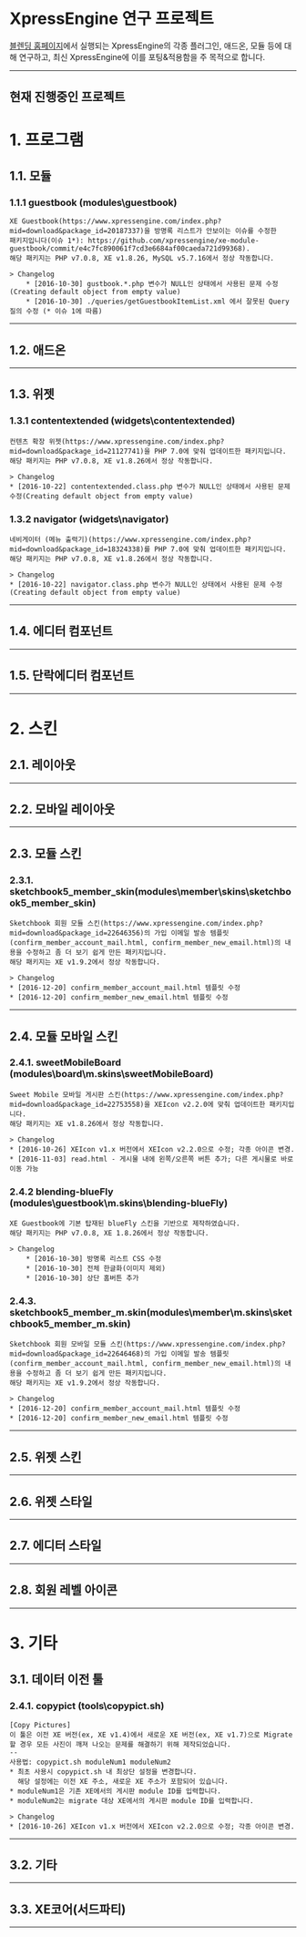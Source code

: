 XpressEngine 연구 프로젝트
==========================

[블렌딩 홈페이지](http://home.blending.kr)에서 실행되는 XpressEngine의 각종 플러그인, 애드온, 모듈 등에 대해 연구하고, 최신 XpressEngine에 이를 포팅&적용함을 주 목적으로 합니다.

***
현재 진행중인 프로젝트
----------------------

# 1. 프로그램
## 1.1. 모듈
### 1.1.1 guestbook (modules\guestbook)
    XE Guestbook(https://www.xpressengine.com/index.php?mid=download&package_id=20187337)을 방명록 리스트가 안보이는 이슈를 수정한
    패키지입니다(이슈 1*): https://github.com/xpressengine/xe-module-guestbook/commit/e4c7fc890061f7cd3e6684af00caeda721d99368).
    해당 패키지는 PHP v7.0.8, XE v1.8.26, MySQL v5.7.16에서 정상 작동합니다.

    > Changelog
        * [2016-10-30] gustbook.*.php 변수가 NULL인 상태에서 사용된 문제 수정(Creating default object from empty value)
        * [2016-10-30] ./queries/getGuestbookItemList.xml 에서 잘못된 Query 질의 수정 (* 이슈 1에 따름)
        
***
## 1.2. 애드온

***
## 1.3. 위젯
### 1.3.1 contentextended (widgets\contentextended)
	컨텐츠 확장 위젯(https://www.xpressengine.com/index.php?mid=download&package_id=21127741)을 PHP 7.0에 맞춰 업데이트한 패키지입니다.
	해당 패키지는 PHP v7.0.8, XE v1.8.26에서 정상 작동합니다.

	> Changelog
	* [2016-10-22] contentextended.class.php 변수가 NULL인 상태에서 사용된 문제 수정(Creating default object from empty value)

### 1.3.2 navigator (widgets\navigator)
	네비게이터 (메뉴 출력기)(https://www.xpressengine.com/index.php?mid=download&package_id=18324338)를 PHP 7.0에 맞춰 업데이트한 패키지입니다.
	해당 패키지는 PHP v7.0.8, XE v1.8.26에서 정상 작동합니다.

	> Changelog
	* [2016-10-22] navigator.class.php 변수가 NULL인 상태에서 사용된 문제 수정(Creating default object from empty value)
    
***
## 1.4. 에디터 컴포넌트

***
## 1.5. 단락에디터 컴포넌트

***
# 2. 스킨
## 2.1. 레이아웃

***
## 2.2. 모바일 레이아웃

***
## 2.3. 모듈 스킨
### 2.3.1. sketchbook5_member_skin(modules\member\skins\sketchbook5_member_skin)
	Sketchbook 회원 모듈 스킨(https://www.xpressengine.com/index.php?mid=download&package_id=22646356)의 가입 이메일 발송 템플릿(confirm_member_account_mail.html, confirm_member_new_email.html)의 내용을 수정하고 좀 더 보기 쉽게 만든 패키지입니다.
	해당 패키지는 XE v1.9.2에서 정상 작동합니다.

	> Changelog
	* [2016-12-20] confirm_member_account_mail.html 템플릿 수정
	* [2016-12-20] confirm_member_new_email.html 템플릿 수정

***
## 2.4. 모듈 모바일 스킨
### 2.4.1. sweetMobileBoard (modules\board\m.skins\sweetMobileBoard)
	Sweet Mobile 모바일 게시판 스킨(https://www.xpressengine.com/index.php?mid=download&package_id=22753558)을 XEIcon v2.2.0에 맞춰 업데이트한 패키지입니다.
	해당 패키지는 XE v1.8.26에서 정상 작동합니다.
	
	> Changelog
	* [2016-10-26] XEIcon v1.x 버전에서 XEIcon v2.2.0으로 수정; 각종 아이콘 변경.
	* [2016-11-03] read.html - 게시물 내에 왼쪽/오른쪽 버튼 추가; 다른 게시물로 바로 이동 가능

### 2.4.2 blending-blueFly (modules\guestbook\m.skins\blending-blueFly)
    XE Guestbook에 기본 탑재된 blueFly 스킨을 기반으로 제작하였습니다.
    해당 패키지는 PHP v7.0.8, XE 1.8.26에서 정상 작동합니다.

    > Changelog
        * [2016-10-30] 방명록 리스트 CSS 수정
        * [2016-10-30] 전체 한글화(이미지 제외)
        * [2016-10-30] 상단 홈버튼 추가
    
### 2.4.3. sketchbook5_member_m.skin(modules\member\m.skins\sketchbook5_member_m.skin)
	Sketchbook 회원 모바일 모듈 스킨(https://www.xpressengine.com/index.php?mid=download&package_id=22646468)의 가입 이메일 발송 템플릿(confirm_member_account_mail.html, confirm_member_new_email.html)의 내용을 수정하고 좀 더 보기 쉽게 만든 패키지입니다.
	해당 패키지는 XE v1.9.2에서 정상 작동합니다.

	> Changelog
	* [2016-12-20] confirm_member_account_mail.html 템플릿 수정
	* [2016-12-20] confirm_member_new_email.html 템플릿 수정

***
## 2.5. 위젯 스킨

***
## 2.6. 위젯 스타일

***
## 2.7. 에디터 스타일

***
## 2.8. 회원 레벨 아이콘

***
# 3. 기타
## 3.1. 데이터 이전 툴
### 2.4.1. copypict (tools\copypict.sh)
	[Copy Pictures]
	이 툴은 이전 XE 버전(ex, XE v1.4)에서 새로운 XE 버전(ex, XE v1.7)으로 Migrate할 경우 모든 사진이 깨져 나오는 문제를 해결하기 위해 제작되었습니다.
	--
	사용법: copypict.sh moduleNum1 moduleNum2
	* 최초 사용시 copypict.sh 내 최상단 설정을 변경합니다.
	  해당 설정에는 이전 XE 주소, 새로운 XE 주소가 포함되어 있습니다.
	* moduleNum1은 기존 XE에서의 게시판 module ID를 입력합니다.
	* moduleNum2는 migrate 대상 XE에서의 게시판 module ID를 입력합니다.
	
	> Changelog
	* [2016-10-26] XEIcon v1.x 버전에서 XEIcon v2.2.0으로 수정; 각종 아이콘 변경.

***
## 3.2. 기타

***
## 3.3. XE코어(서드파티)


***
